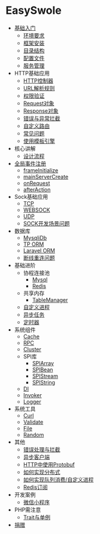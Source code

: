 # EasySwole

- [基础入门](README.md)
    - [环境要求](Introduction/environment.md)
    - [框架安装](Introduction/install.md)
    - [目录结构](Introduction/structure.md)
    - [配置文件](Introduction/config.md)
    - [服务管理](Introduction/server.md)
- HTTP基础应用
    - [HTTP控制器](Base/http_controller.md)
    - [URL解析规则](Base/dispatch.md)
    - [权限验证](Base/authorization.md)
    - [Request对象](Base/request.md)
    - [Response对象](Base/response.md)
    - [错误与异常拦截](Base/exception.md)
    - [自定义路由](Base/router.md)
    - [常见问题](Base/problem.md)
    - [使用模板引擎](Base/template.md)
- 核心讲解
    - [设计流程](Core/design.md)
- [全局事件注册](Event/event.md)
    - [frameInitialize](Event/frame_initialize.md)
    - [mainServerCreate](Event/main_server_create.md)
    - [onRequest](Event/on_request.md)
    - [afterAction](Event/after_action.md)    
- Sock基础应用
    - [TCP](Sock/tcp.md)
    - [WEBSOCK](Sock/websocket.md)
    - [UDP](Sock/udp.md)
    - [SOCK开发场景问题](Sock/problem.md)
- 数据库
    - [MysqliDb](Database/mysqli_db.md)
    - [TP ORM](Database/think_orm.md)
    - [Laravel ORM](Database/laravel_orm.md)
    - [断线重连问题](Database/re_connect.md)
- 基础进阶
    - 协程连接池
        - [Mysql](CoroutinePool/mysql_pool.md)
        - [Redis](CoroutinePool/redis_pool.md)
    - 共享内存
        - [TableManager](Advanced/ShareMemory/table_manager.md)
    - [自定义进程](Advanced/process.md)
    - [异步任务](Advanced/async_task.md)
    - [定时器](Advanced/timer.md)
- 系统组件
    - [Cache](Component/cache.md)
    - [RPC](Component/rpc.md)
    - [Cluster](Component/cluster.md)
    - SPl库
        - [SPlArray](Component/Spl/array.md)
        - [SPlBean](Component/Spl/bean.md)
        - [SPlStream](Component/Spl/stream.md)
        - [SPlString](Component/Spl/string.md)
    - [DI](Component/di.md)
    - [Invoker](Component/invoker.md)
    - [Logger](Component/logger.md)
- 系统工具
    - [Curl](Tools/curl.md)
    - [Validate](Tools/validate.md)
    - [File](Tools/file.md)
    - [Random](Tools/random.md)
- 其他
    - [错误处理与拦截](Other/exception.md)
    - [异步客户端](Other/asyncClient.md)
    - [HTTP中使用Protobuf](Protobuf/http.md)
    - [如何实现分布式](Other/distribute.md)
    - [如何实现队列消费/自定义进程](Other/process.md)
    - [Redis订阅](Other/redisSubscribe.md)
- 开发案例
    - [微信小程序](Example/miniProgram.md)
- PHP需注意
    - [Trait与单例](PhpProblem/traitSingleTon.md)
- [捐赠](donate.md)